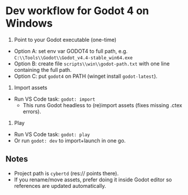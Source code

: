 # Dev workflow for Godot 4 on Windows

1. Point to your Godot executable (one-time)

- Option A: set env var GODOT4 to full path, e.g. `C:\\Tools\\Godot\\Godot_v4.4-stable_win64.exe`
- Option B: create file `scripts\\win\\godot-path.txt` with one line containing the full path.
- Option C: put `godot4` on PATH (winget install `godot-latest`).

1. Import assets

- Run VS Code task: `godot: import`
  - This runs Godot headless to (re)import assets (fixes missing .ctex errors).

1. Play

- Run VS Code task: `godot: play`
- Or run `godot: dev` to import+launch in one go.

## Notes

- Project path is `cybertd` (res:// points there).
- If you rename/move assets, prefer doing it inside Godot editor so references are updated automatically.
